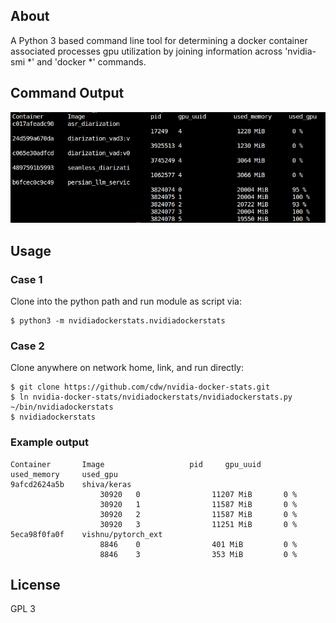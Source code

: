 ## About
A Python 3 based command line tool for determining a docker container associated processes gpu utilization by joining information across 'nvidia-smi *' and 'docker *' commands.

## Command Output

![Sample](image/sample.png)

## Usage

### Case 1
Clone into the python path and run module as script via:

```
$ python3 -m nvidiadockerstats.nvidiadockerstats
```

### Case 2
Clone anywhere on network home, link, and run directly:

```
$ git clone https://github.com/cdw/nvidia-docker-stats.git
$ ln nvidia-docker-stats/nvidiadockerstats/nvidiadockerstats.py ~/bin/nvidiadockerstats
$ nvidiadockerstats
```

### Example output
```
Container       Image                   pid     gpu_uuid        used_memory     used_gpu
9afcd2624a5b    shiva/keras
					30920   0                11207 MiB       0 %
					30920   1                11587 MiB       0 %
					30920   2                11587 MiB       0 %
					30920   3                11251 MiB       0 %
5eca98f0fa0f    vishnu/pytorch_ext
					8846    0                401 MiB         0 %
					8846    3                353 MiB         0 %
```

## License
GPL 3
